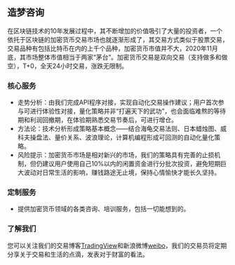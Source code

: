 ## 造梦咨询

在区块链技术的10年发展过程中，其不断增加的价值吸引了大量的投资者，一个依托于区块链的加密货币交易市场也就逐渐形成了，其交易方式类似于股票交易，交易品种有包括比特币在内的上千个品种，加密货币市值并不大，2020年11月底，其市场整体市值相当于两家“茅台”。加密货币交易是双向交易（支持做多和做空），T+0，全天24小时交易，涨跌无限制。

### 核心服务
- 走势分析：由我们完成API程序对接，实现自动化交易操作建议；用户首次参与可进行体验性对接，量化策略并非“打遍天下的武功”，也会面临难熬的等待期和利润回撤期，在体验期熟悉交易节奏后，可进行增仓。
- 方法论：技术分析形成策略基本概念——结合海龟交易法则、日本蜡烛图、威科夫操盘法、量价关系、波浪理论，计算机编程形成可回测的自动化量化策略。
- 风险提示：加密货币市场是相对新兴的市场，我们的策略具有完善的止损机制，但仍建议用户使用自己10%以内的闲置资金进行分批次投资，避免短期巨大波动对日常生活的影响，赚钱路途无止境，保持心情愉快才能长久坚持。

### 定制服务
- 提供加密货币领域的各类咨询、培训服务，包括一切能想到的。

### 了解我们

您可以关注我们的交易博客[TradingView](https://cn.tradingview.com/u/JohnGe/)和新浪微博[weibo](https://weibo.com/u/1850085390/)，我们的交易员将定期分享关于交易和生活的点滴，发表对于财富的看法。
